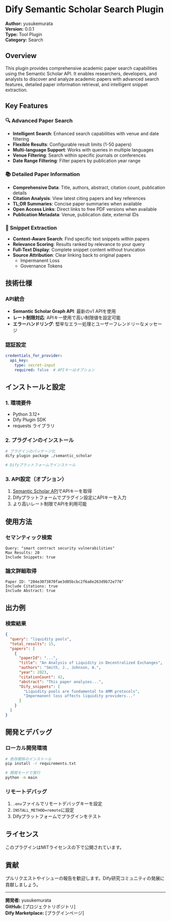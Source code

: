 # Dify Semantic Scholar Search Plugin

**Author:** yusukemurata  
**Version:** 0.0.1  
**Type:** Tool Plugin  
**Category:** Search

## Overview

This plugin provides comprehensive academic paper search capabilities using the Semantic Scholar API. It enables researchers, developers, and analysts to discover and analyze academic papers with advanced search features, detailed paper information retrieval, and intelligent snippet extraction.

## Key Features

### 🔍 Advanced Paper Search
- **Intelligent Search**: Enhanced search capabilities with venue and date filtering
- **Flexible Results**: Configurable result limits (1-50 papers)
- **Multi-language Support**: Works with queries in multiple languages
- **Venue Filtering**: Search within specific journals or conferences
- **Date Range Filtering**: Filter papers by publication year range

### 📚 Detailed Paper Information
- **Comprehensive Data**: Title, authors, abstract, citation count, publication details
- **Citation Analysis**: View latest citing papers and key references  
- **TL;DR Summaries**: Concise paper summaries when available
- **Open Access Links**: Direct links to free PDF versions when available
- **Publication Metadata**: Venue, publication date, external IDs

### 📝 Snippet Extraction
- **Context-Aware Search**: Find specific text snippets within papers
- **Relevance Scoring**: Results ranked by relevance to your query
- **Full-Text Display**: Complete snippet content without truncation
- **Source Attribution**: Clear linking back to original papers
  - Impermanent Loss
  - Governance Tokens

## 技術仕様

### API統合
- **Semantic Scholar Graph API**: 最新のv1 APIを使用
- **レート制限対応**: APIキー使用で高い制限値を設定可能
- **エラーハンドリング**: 堅牢なエラー処理とユーザーフレンドリーなメッセージ

### 認証設定
```yaml
credentials_for_provider:
  api_key:
    type: secret-input
    required: false  # APIキーはオプション
```

## インストールと設定

### 1. 環境要件
- Python 3.12+
- Dify Plugin SDK
- requests ライブラリ

### 2. プラグインのインストール
```bash
# プラグインのパッケージ化
dify plugin package ./semantic_scholar

# Difyプラットフォームでインストール
```

### 3. API設定（オプション）
1. [Semantic Scholar API](https://www.semanticscholar.org/product/api)でAPIキーを取得
2. Difyプラットフォームでプラグイン設定にAPIキーを入力
3. より高いレート制限でAPIを利用可能

## 使用方法

### セマンティック検索
```
Query: "smart contract security vulnerabilities"
Max Results: 20
Include Snippets: true
```

### 論文詳細取得
```
Paper ID: "204e3073870fae3d05bcbc2f6a8e263d9b72e776"
Include Citations: true
Include Abstract: true
```

## 出力例

### 検索結果
```json
{
  "query": "liquidity pools",
  "total_results": 15,
  "papers": [
    {
      "paperId": "...",
      "title": "An Analysis of Liquidity in Decentralized Exchanges",
      "authors": "Smith, J., Johnson, A.",
      "year": 2023,
      "citationCount": 42,
      "abstract": "This paper analyzes...",
      "Dify_snippets": [
        "Liquidity pools are fundamental to AMM protocols",
        "Impermanent loss affects liquidity providers..."
      ]
    }
  ]
}
```

## 開発とデバッグ

### ローカル開発環境
```bash
# 依存関係のインストール
pip install -r requirements.txt

# 開発モードで実行
python -m main
```

### リモートデバッグ
1. `.env`ファイルでリモートデバッグキーを設定
2. `INSTALL_METHOD=remote`に設定
3. Difyプラットフォームでプラグインをテスト

## ライセンス

このプラグインはMITライセンスの下で公開されています。

## 貢献

プルリクエストやイシューの報告を歓迎します。Dify研究コミュニティの発展に貢献しましょう。

---

**開発者:** yusukemurata  
**GitHub:** [プロジェクトリポジトリ]  
**Dify Marketplace:** [プラグインページ]



